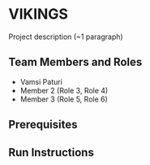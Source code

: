 # VIKINGS

Project description (~1 paragraph)

## Team Members and Roles

* Vamsi Paturi
* Member 2 (Role 3, Role 4)
* Member 3 (Role 5, Role 6)

## Prerequisites

## Run Instructions
